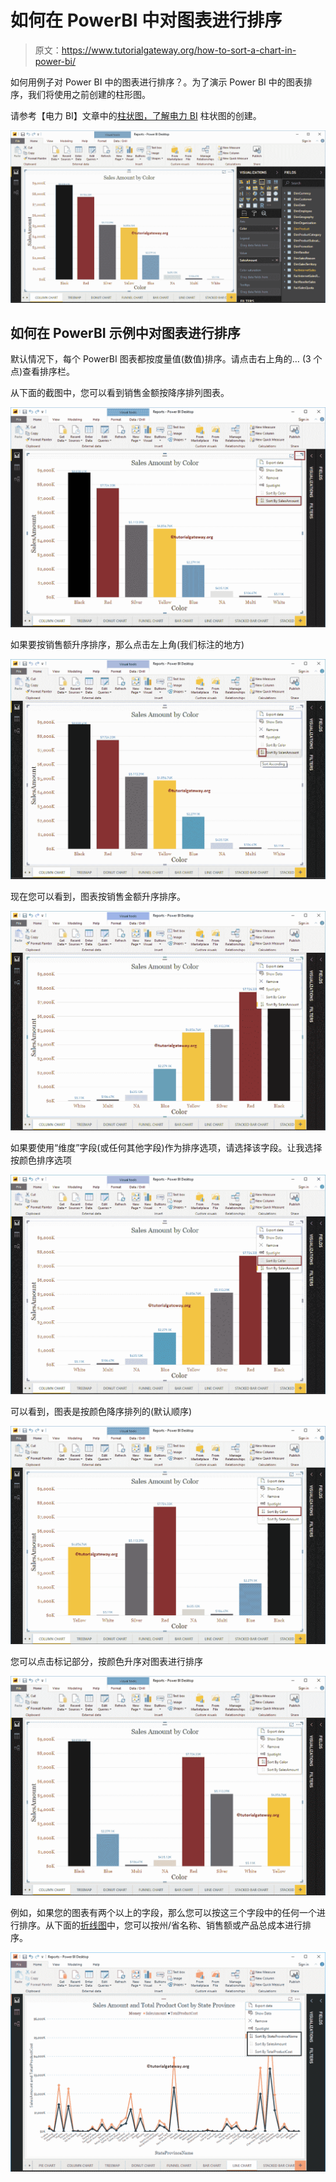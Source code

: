 # 如何在 PowerBI 中对图表进行排序

> 原文：<https://www.tutorialgateway.org/how-to-sort-a-chart-in-power-bi/>

如何用例子对 Power BI 中的图表进行排序？。为了演示 Power BI 中的图表排序，我们将使用之前创建的柱形图。

请参考【电力 BI】文章中的[柱状图，了解](https://www.tutorialgateway.org/column-chart-in-power-bi/)[电力 BI](https://www.tutorialgateway.org/power-bi-tutorial/) 柱状图的创建。

![How to Sort a Chart in Power BI 1](img/5da46821b28f5186c1c585b0b4ebfbf3.png)

## 如何在 PowerBI 示例中对图表进行排序

默认情况下，每个 PowerBI 图表都按度量值(数值)排序。请点击右上角的… (3 个点)查看排序栏。

从下面的截图中，您可以看到销售金额按降序排列图表。

![How to Sort a Chart in Power BI 2](img/ebedf357941ca67723b7facfa6e20df6.png)

如果要按销售额升序排序，那么点击左上角(我们标注的地方)

![How to Sort a Chart in Power BI 3](img/b74b8056445eced8dcc49d89ef424c37.png)

现在您可以看到，图表按销售金额升序排序。

![How to Sort a Chart in Power BI 4](img/19fc8a3f2540f13dffcc6020707ce5f3.png)

如果要使用“维度”字段(或任何其他字段)作为排序选项，请选择该字段。让我选择按颜色排序选项

![How to Sort a Chart in Power BI 5](img/40314c56a3c189980e10c47cd756e1f2.png)

可以看到，图表是按颜色降序排列的(默认顺序)

![How to Sort a Chart in Power BI 6](img/d4dd24d4dc3fcb6e0dd7e4eb7264f12b.png)

您可以点击标记部分，按颜色升序对图表进行排序

![How to Sort a Chart in Power BI 7](img/0054ebff0dd51a119c9acf3ee0d3bb40.png)

例如，如果您的图表有两个以上的字段，那么您可以按这三个字段中的任何一个进行排序。从下面的[折线图](https://www.tutorialgateway.org/create-a-power-bi-line-chart/)中，您可以按州/省名称、销售额或产品总成本进行排序。

![How to Sort a Chart in Power BI 8](img/1a737b15ba306d0e8b00bdd8499febac.png)